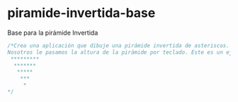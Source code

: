 # piramide-invertida-base
Base para la pirámide Invertida

```java
/*Crea una aplicación que dibuje una pirámide invertida de asteriscos.
Nosotros le pasamos la altura de la pirámide por teclado. Este es un ejemplo para filas=5:
 *********
  *******
   *****
    ***
     *
*/
```
